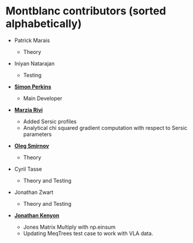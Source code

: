 Montblanc contributors (sorted alphabetically)
==============================================

* Patrick Marais

  * Theory

* Iniyan Natarajan

  * Testing

* **[Simon Perkins](http://github.com/sjperkins)**

  * Main Developer

* **[Marzia Rivi](http://github.com/marziarivi)**

  * Added Sersic profiles
  * Analytical chi squared gradient computation with respect to Sersic parameters

* **[Oleg Smirnov](https://github.com/o-smirnov)**

  * Theory

* Cyril Tasse

  * Theory and Testing

* Jonathan Zwart

  * Theory and Testing

* **[Jonathan Kenyon](https://github.com/JSKenyon)**

  * Jones Matrix Multiply with np.einsum
  * Updating MeqTrees test case to work with VLA data.
